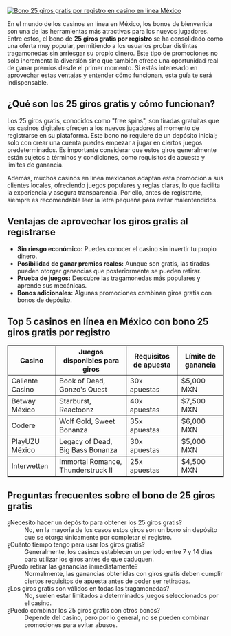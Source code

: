 [![Bono 25 giros gratis por registro en casino en línea México](https://123-caf.pages.dev/gitsignup.png)](https://vrmoo.ru/Bt82HjjY)

<div>     <p>En el mundo de los casinos en línea en México, los bonos de bienvenida son una de las herramientas más atractivas para los nuevos jugadores. Entre estos, el bono de <strong>25 giros gratis por registro</strong> se ha consolidado como una oferta muy popular, permitiendo a los usuarios probar distintas tragamonedas sin arriesgar su propio dinero. Este tipo de promociones no solo incrementa la diversión sino que también ofrece una oportunidad real de ganar premios desde el primer momento. Si estás interesado en aprovechar estas ventajas y entender cómo funcionan, esta guía te será indispensable.</p>      <h2>¿Qué son los 25 giros gratis y cómo funcionan?</h2>     <p>Los 25 giros gratis, conocidos como "free spins", son tiradas gratuitas que los casinos digitales ofrecen a los nuevos jugadores al momento de registrarse en su plataforma. Este bono no requiere de un depósito inicial; solo con crear una cuenta puedes empezar a jugar en ciertos juegos predeterminados. Es importante considerar que estos giros generalmente están sujetos a términos y condiciones, como requisitos de apuesta y límites de ganancia.</p>     <p>Además, muchos casinos en línea mexicanos adaptan esta promoción a sus clientes locales, ofreciendo juegos populares y reglas claras, lo que facilita la experiencia y asegura transparencia. Por ello, antes de registrarte, siempre es recomendable leer la letra pequeña para evitar malentendidos.</p>      <h2>Ventajas de aprovechar los giros gratis al registrarse</h2>     <ul>       <li><strong>Sin riesgo económico:</strong> Puedes conocer el casino sin invertir tu propio dinero.</li>       <li><strong>Posibilidad de ganar premios reales:</strong> Aunque son gratis, las tiradas pueden otorgar ganancias que posteriormente se pueden retirar.</li>       <li><strong>Prueba de juegos:</strong> Descubre las tragamonedas más populares y aprende sus mecánicas.</li>       <li><strong>Bonos adicionales:</strong> Algunas promociones combinan giros gratis con bonos de depósito.</li>     </ul>      <h2>Top 5 casinos en línea en México con bono 25 giros gratis por registro</h2>     <table border="1" cellpadding="8" cellspacing="0">       <thead>         <tr>           <th>Casino</th>           <th>Juegos disponibles para giros</th>           <th>Requisitos de apuesta</th>           <th>Límite de ganancia</th>         </tr>       </thead>       <tbody>         <tr>           <td>Caliente Casino</td>           <td>Book of Dead, Gonzo's Quest</td>           <td>30x apuestas</td>           <td>$5,000 MXN</td>         </tr>         <tr>           <td>Betway México</td>           <td>Starburst, Reactoonz</td>           <td>40x apuestas</td>           <td>$7,500 MXN</td>         </tr>         <tr>           <td>Codere</td>           <td>Wolf Gold, Sweet Bonanza</td>           <td>35x apuestas</td>           <td>$6,000 MXN</td>         </tr>         <tr>           <td>PlayUZU México</td>           <td>Legacy of Dead, Big Bass Bonanza</td>           <td>30x apuestas</td>           <td>$5,000 MXN</td>         </tr>         <tr>           <td>Interwetten</td>           <td>Immortal Romance, Thunderstruck II</td>           <td>25x apuestas</td>           <td>$4,500 MXN</td>         </tr>       </tbody>     </table>      <h2>Preguntas frecuentes sobre el bono de 25 giros gratis</h2>     <dl>       <dt>¿Necesito hacer un depósito para obtener los 25 giros gratis?</dt>       <dd>No, en la mayoría de los casos estos giros son un bono sin depósito que se otorga únicamente por completar el registro.</dd>        <dt>¿Cuánto tiempo tengo para usar los giros gratis?</dt>       <dd>Generalmente, los casinos establecen un periodo entre 7 y 14 días para utilizar los giros antes de que caduquen.</dd>        <dt>¿Puedo retirar las ganancias inmediatamente?</dt>       <dd>Normalmente, las ganancias obtenidas con giros gratis deben cumplir ciertos requisitos de apuesta antes de poder ser retiradas.</dd>        <dt>¿Los giros gratis son válidos en todas las tragamonedas?</dt>       <dd>No, suelen estar limitados a determinados juegos seleccionados por el casino.</dd>        <dt>¿Puedo combinar los 25 giros gratis con otros bonos?</dt>       <dd>Depende del casino, pero por lo general, no se pueden combinar promociones para evitar abusos.</dd>     </dl>   </div>